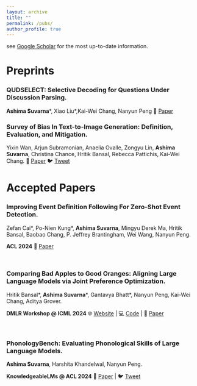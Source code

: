 ```yaml
---
layout: archive
title: ""
permalink: /pubs/
author_profile: true
---
```

see [Google Scholar](https://scholar.google.com/citations?user=Rug0TJEAAAAJ&hl=en) for the most up-to-date information.

Preprints
===

<div class="preprints">
  <h3>QUDSELECT: Selective Decoding for Questions Under Discussion Parsing.</h3>
  <b>Ashima Suvarna</b>*, Xiao Liu*,Kai-Wei Chang, Nanyun Peng
  📜 <a href="https://arxiv.org/abs/2408.01046" color="CornflowerBlue">Paper</a>
  </div>

<div class="preprints">
  <h3>Survey of Bias In Text-to-Image Generation: Definition, Evaluation, and Mitigation.</h3>
  Yixin Wan, Arjun Subramonian, Anaelia Ovalle, Zongyu Lin, <b>Ashima Suvarna</b>, Christina Chance, Hritik Bansal, Rebecca Pattichis, Kai-Wei Chang.
  📜 <a href="https://arxiv.org/abs/2404.01030" color="CornflowerBlue">Paper</a>
  🐦 <a href="https://twitter.com/yixin_wan_/status/1775580933208580139" color="CornflowerBlue">Tweet</a>
  </div>



Accepted Papers
===
<div class="preprints">
  <h3>Improving Event Definition Following For Zero-Shot Event Detection.</h3>
  <p>Zefan Cai*, Po-Nien Kung*, <b>Ashima Suvarna</b>, Mingyu Derek Ma, Hritik Bansal, Baobao Chang, P. Jeffrey Brantingham, Wei Wang, Nanyun Peng.</p>
  <p> <b>ACL 2024</b> 
   📜 <a href="https://arxiv.org/pdf/2403.02586" color="CornflowerBlue">Paper</a>
  </p>
</div> <br>

<div class="preprints">
  <h3>Comparing Bad Apples to Good Oranges: Aligning Large Language Models via Joint Preference Optimization.</h3>
  <p>Hritik Bansal*, <b>Ashima Suvarna</b>*, Gantavya Bhatt*, Nanyun Peng, Kai-Wei Chang, Aditya Grover.</p>
  <p><b>DMLR Workshop @ ICML 2024</b>
  🌐 <a href="https://dove-alignment.github.io/" color="CornflowerBlue"> Website</a> |
  💻 <a href="https://github.com/Hritikbansal/dove" color="CornflowerBlue">Code</a> |
  📜 <a href="https://arxiv.org/abs/2404.00530" color="CornflowerBlue">Paper</a>
  </p>
</div> <br> 

<div class="preprints">
  <h3>PhonologyBench: Evaluating Phonological Skills of Large Language Models.</h3>
  <p><b>Ashima Suvarna</b>, Harshita Khandelwal, Nanyun Peng.</p>
  <p> <b>KnowledgeableLMs @ ACL 2024</b> 📜 <a href="https://arxiv.org/abs/2404.02456" color="CornflowerBlue">Paper</a> | 🐦 <a href="https://x.com/suvarna_ashima/status/1777841777464295779" color="CornflowerBlue">Tweet</a>
</p>
</div> <br>
